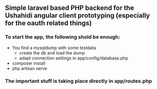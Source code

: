 ## Simple laravel based PHP backend for the Ushahidi angular client prototyping (especially for the oauth related things)

### To start the app, the following shold be enough:
* You find a mysqldump with some testdata
  * create the db and load the dump
  * adapt connection settings in app/config/database.php
* composer install
* php artisan serve

### The important stuff is taking place directly in app/routes.php
